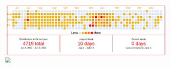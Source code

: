 ![Contribution](https://github.com/MoimHossain/git-contribution-generator/raw/main/contribution-graph.png)
<img src="https://justservemoimha.azurewebsites.net/?abc" height="200" />
